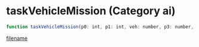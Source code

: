 # taskVehicleMission (Category ai)

```js
function taskVehicleMission(p0: int, p1: int, veh: number, p3: number, p4: number, p5: number, p6: number, p7: number, p8: boolean): void
```

[filename](taskVehicleMission_m.md ':include')